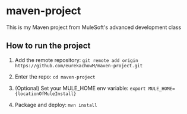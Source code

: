 # maven-project

This is my Maven project from MuleSoft's advanced development class

## How to run the project

1. Add the remote repository: `git remote add origin https://github.com/eurekachowM/maven-project.git`

1. Enter the repo: `cd maven-project`

1. (Optional) Set your MULE_HOME env variable: `export MULE_HOME={locationOfMuleInstall}`

1. Package and deploy: `mvn install`